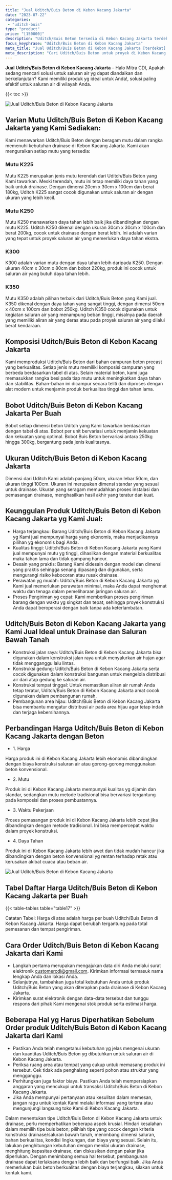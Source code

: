```yaml
---
title: "Jual Uditch/Buis Beton di Kebon Kacang Jakarta"
date: "2023-07-22"
categories:
 - "uditch-buis"
type: "product"
price: "[150000]"
description: "Uditch/Buis Beton tersedia di Kebon Kacang Jakarta terdekat. Uditch/Buis Beton ini sering digunakan dalam project konstruksi sebagai saluran drainase yang efisien dan tahan lama. Kontak kami untuk mendapatkan lebih lanjut."
focus_keyphrase: "Uditch/Buis Beton di Kebon Kacang Jakarta"
meta_title: "Jual Uditch/Buis Beton di Kebon Kacang Jakarta [terdekat] - CDI"
meta_description: "Cari Uditch/Buis Beton untuk proyek di Kebon Kacang Jakarta? Kami menyediakan Uditch/Buis Beton berkualitas untuk infrastruktur drainase. Segera dapatkan harga terbaik sekarang."
---
```


**Jual Uditch/Buis Beton di Kebon Kacang Jakarta** – Halo Mitra CDI, Apakah sedang mencari solusi untuk saluran air yg dapat diandalkan dan berkelanjutan? Kami memiliki produk yg ideal untuk Anda!, solusi paling efektif untuk saluran air di wilayah Anda.

{{< toc >}}

![Jual Uditch/Buis Beton di Kebon Kacang Jakarta](/images/uditch-buis/uditch-beton-02.jpg)

## Varian Mutu Uditch/Buis Beton di Kebon Kacang Jakarta yang Kami Sediakan:

Kami menawarkan Uditch/Buis Beton dengan beragam mutu dalam rangka memenuhi kebutuhan drainase di Kebon Kacang Jakarta. Kami akan menguraikan setiap mutu yang tersedia:

### Mutu K225

Mutu K225 merupakan jenis mutu terendah dari Uditch/Buis Beton yang Kami tawarkan. Meski terendah, mutu ini tetap memiliki daya tahan yang baik untuk drainase. Dengan dimensi 20cm x 30cm x 100cm dan berat 180kg, Uditch K225 sangat cocok digunakan untuk saluran air dengan ukuran yang lebih kecil.

### Mutu K250

Mutu K250 menawarkan daya tahan lebih baik jika dibandingkan dengan mutu K225. Uditch K250 dikenal dengan ukuran 30cm x 30cm x 100cm dan berat 200kg, cocok untuk drainase dengan berat lebih. Ini adalah varian yang tepat untuk proyek saluran air yang memerlukan daya tahan ekstra.

### K300

K300 adalah varian mutu dengan daya tahan lebih daripada K250. Dengan ukuran 40cm x 30cm x 80cm dan bobot 220kg, produk ini cocok untuk saluran air yang butuh daya tahan lebih.

### K350

Mutu K350 adalah pilihan terbaik dari Uditch/Buis Beton yang Kami jual. K350 dikenal dengan daya tahan yang sangat tinggi, dengan dimensi 50cm x 40cm x 100cm dan bobot 250kg. Uditch K350 cocok digunakan untuk kegiatan saluran air yang menampung beban tinggi, misalnya pada daerah yang memiliki aliran air yang deras atau pada proyek saluran air yang dilalui berat kendaraan.

## Komposisi Uditch/Buis Beton di Kebon Kacang Jakarta

Kami memproduksi Uditch/Buis Beton dari bahan campuran beton precast yang berkualitas. Setiap jenis mutu memiliki komposisi campuran yang berbeda berdasarkan tabel di atas. Selain material beton, kami juga memasukkan rangka besi pada tiap mutu untuk meningkatkan daya tahan dan stabilitas. Bahan-bahan ini dicampur secara teliti dan diproses dengan alat modern untuk menjamin produk berkualitas tinggi dan tahan lama.

## Bobot Uditch/Buis Beton di Kebon Kacang Jakarta Per Buah

Bobot setiap dimensi beton Uditch yang Kami tawarkan berdasarkan dengan tabel di atas. Bobot per unit bervariasi untuk menjamin kekuatan dan kekuatan yang optimal. Bobot Buis Beton bervariasi antara 250kg hingga 300kg, bergantung pada jenis kualitasnya.

## Ukuran Uditch/Buis Beton di Kebon Kacang Jakarta

Dimensi dari Uditch Kami adalah panjang 50cm, ukuran lebar 50cm, dan ukuran tinggi 100cm. Ukuran ini merupakan dimensi standar yang sesuai untuk drainase. Ukuran yang seragam memudahkan proses instalasi dan pemasangan drainase, menghasilkan hasil akhir yang teratur dan kuat.

## Keunggulan Produk Uditch/Buis Beton di Kebon Kacang Jakarta yg Kami Jual:

*   Harga terjangkau: Barang Uditch/Buis Beton di Kebon Kacang Jakarta yg Kami jual mempunyai harga yang ekonomis, maka menjadikannya pilihan yg ekonomis bagi Anda.
*   Kualitas tinggi: Uditch/Buis Beton di Kebon Kacang Jakarta yang Kami jual mempunyai mutu yg tinggi, dihasilkan dengan material berkualitas maka tahan lama dan tidak gampang hancur.
*   Desain yang praktis: Barang Kami didesain dengan model dan dimensi yang praktis sehingga senang dipasang dan digunakan, serta mengurangi risiko kebocoran atau rusak drainase.
*   Perawatan yg mudah: Uditch/Buis Beton di Kebon Kacang Jakarta yg Kami jual memerlukan perawatan minimal, maka Anda dapat menghemat waktu dan tenaga dalam pemeliharaan jaringan saluran air.
*   Proses Pengiriman yg cepat: Kami memberikan proses pengiriman barang dengan waktu yg singkat dan tepat, sehingga proyek konstruksi Anda dapat beroperasi dengan baik tanpa ada keterlambatan.

## Uditch/Buis Beton di Kebon Kacang Jakarta yang Kami Jual Ideal untuk Drainase dan Saluran Bawah Tanah

*   Konstruksi jalan raya: Uditch/Buis Beton di Kebon Kacang Jakarta bisa digunakan dalam konstruksi jalan raya untuk menyalurkan air hujan agar tidak mengganggu lalu lintas.
*   Konstruksi gedung: Uditch/Buis Beton di Kebon Kacang Jakarta serta cocok digunakan dalam konstruksi bangunan untuk mengelola distribusi air dari atap gedung ke saluran air.
*   Konstruksi tempat tinggal: Untuk memastikan aliran air rumah Anda tetap teratur, Uditch/Buis Beton di Kebon Kacang Jakarta amat cocok digunakan dalam pembangunan rumah.
*   Pembangunan area hijau: Uditch/Buis Beton di Kebon Kacang Jakarta bisa membantu mengatur distribusi air pada area hijau agar tetap indah dan terjaga kebersihannya.

## Perbandingan Harga Uditch/Buis Beton di Kebon Kacang Jakarta dengan Beton

*   1\. Harga

Harga produk ini di Kebon Kacang Jakarta lebih ekonomis dibandingkan dengan biaya konstruksi saluran air atau gorong-gorong menggunakan beton konvensional.
*   2\. Mutu

Produk ini di Kebon Kacang Jakarta mempunyai kualitas yg dijamin dan standar, sedangkan mutu metode tradisional bisa bervariasi tergantung pada komposisi dan proses pembuatannya.
*   3\. Waktu Pekerjaan

Proses pemasangan produk ini di Kebon Kacang Jakarta lebih cepat jika dibandingkan dengan metode tradisional. Ini bisa mempercepat waktu dalam proyek konstruksi.
*   4\. Daya Tahan

Produk ini di Kebon Kacang Jakarta lebih awet dan tidak mudah hancur jika dibandingkan dengan beton konvensional yg rentan terhadap retak atau kerusakan akibat cuaca atau beban air.

![Jual Uditch/Buis Beton di Kebon Kacang Jakarta](/images/uditch-buis/buis-beton-13.jpg)

## Tabel Daftar Harga Uditch/Buis Beton di Kebon Kacang Jakarta per Buah

{{< table-tables table="table17" >}}

Catatan Tabel: Harga di atas adalah harga per buah Uditch/Buis Beton di Kebon Kacang Jakarta. Harga dapat berubah tergantung pada total pemesanan dan tempat pengiriman.

## Cara Order Uditch/Buis Beton di Kebon Kacang Jakarta dari Kami

*   Langkah pertama merupakan mengajukan data diri Anda melalui surat elektronik customercdi@gmail.com. Kirimkan informasi termasuk nama lengkap Anda dan lokasi Anda.
*   Selanjutnya, tambahkan juga total kebutuhan Anda untuk produk Uditch/Buis Beton yang akan diterapkan pada drainase di Kebon Kacang Jakarta.
*   Kirimkan surat elektronik dengan data-data tersebut dan tunggu respons dari pihak Kami mengenai stok produk serta estimasi harga.

## Beberapa Hal yg Harus Diperhatikan Sebelum Order produk Uditch/Buis Beton di Kebon Kacang Jakarta dari Kami

*   Pastikan Anda telah mengetahui kebutuhan yg jelas mengenai ukuran dan kuantitas Uditch/Buis Beton yg dibutuhkan untuk saluran air di Kebon Kacang Jakarta.
*   Periksa ruang area atau tempat yang cukup untuk memasang produk ini tersebut. Cek tidak ada penghalang seperti pohon atau struktur yang mengganggu.
*   Perhitungkan juga faktor biaya. Pastikan Anda telah mempersiapkan anggaran yang mencukupi untuk transaksi Uditch/Buis Beton di Kebon Kacang Jakarta.
*   Jika Anda mempunyai pertanyaan atau kesulitan dalam memesan, jangan ragu untuk kontak Kami melalui informasi yang tertera atau mengunjungi langsung toko Kami di Kebon Kacang Jakarta.

Dalam menentukan tipe Uditch/Buis Beton di Kebon Kacang Jakarta untuk drainase, perlu memperhatikan beberapa aspek krusial. Hindari kesalahan dalam memilih tipe buis beton; pilihlah tipe yang cocok dengan kriteria konstruksi drainase/saluran bawah tanah, menimbang dimensi saluran, bahan berkualitas, kondisi lingkungan, dan biaya yang sesuai. Selain itu, lakukan penghitungan kebutuhan dengan menilai ukuran drainase, menghitung kapasitas drainase, dan diskusikan dengan pakar jika diperlukan. Dengan menimbang semua hal tersebut, pembangunan drainase dapat terlaksana dengan lebih baik dan berfungsi baik. Jika Anda memerlukan buis beton berkualitas dengan biaya terjangkau, silakan untuk kontak kami.